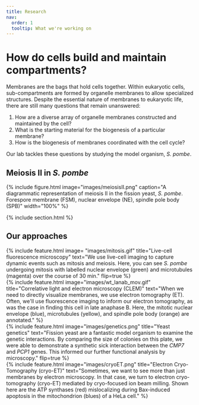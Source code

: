 ```yaml
---
title: Research
nav:
  order: 1
  tooltip: What we're working on
---
```


# How do cells build and maintain compartments?

Membranes are the bags that hold cells together. Within eukaryotic cells, sub-compartments are formed by organelle membranes to allow specialized structures. Despite the essential nature of membranes to eukaryotic life, there are still many questions that remain unanswered:

1. How are a diverse array of organelle membranes constructed and maintained by the cell? 
2. What is the starting material for the biogenesis of a particular membrane? 
3. How is the biogenesis of membranes coordinated with the cell cycle? 

Our lab tackles these questions by studying the model organism, _S. pombe_.

## Meiosis II in _S. pombe_

{%
  include figure.html
  image="images/meiosisII.png"
  caption="A diagrammatic representation of meiosis II in the fission yeast, _S. pombe_. Forespore membrane (FSM), nuclear envelope (NE), spindle pole body (SPB)"
  width="100%"
%}

{% include section.html %}

## Our approaches

{%
  include feature.html
  image= "images/mitosis.gif"
  title="Live-cell fluorescence microscopy"
  text="We use live-cell imaging to capture dynamic events such as mitosis and meiosis. Here, you can see _S. pombe_ undergoing mitosis with labelled nuclear envelope (green) and microtubules (magenta) over the course of 30 min."
  flip=true
%}
<br>
{%
  include feature.html
  image="images/wt_lanab_mov.gif"
  title="Correlative light and electron microscopy (CLEM)"
  text="When we need to directly visualize membranes, we use electron tomography (ET). Often, we'll use fluorescence imaging to inform our electron tomography, as was the case in finding this cell in late anaphase B. Here, the mitotic nuclear envelope (blue), microtubules (yellow), and spindle pole body (orange) are annotated."
%}
<br>
{%
  include feature.html
  image="images/genetics.png"
  title="Yeast genetics"
  text="Fission yeast are a fantastic model organism to examine the genetic interactions. By comparing the size of colonies on this plate, we were able to demonstrate a synthetic sick interaction between the _CMP7_ and _PCP1_ genes. This informed our further functional analysis by microscopy."
  flip=true
%}
<br>
{%
  include feature.html
  image="images/cryoET.png"
  title="Electron Cryo-Tomography (cryo-ET)"
  text="Sometimes, we want to see more than just membranes by electron microscopy. In that case, we turn to electron cryo-tomography (cryo-ET) mediated by cryo-focused ion beam milling. Shown here are the ATP synthases (red) mislocalizing during Bax-induced apoptosis in the mitochondrion (blues) of a HeLa cell."
%}
